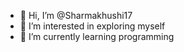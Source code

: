 - 👋 Hi, I’m @Sharmakhushi17
- 👀 I’m interested in exploring myself
- 🌱 I’m currently learning programming

<!---
Sharmakhushi17/Sharmakhushi17 is a ✨ special ✨ repository because its `README.md` (this file) appears on your GitHub profile.
You can click the Preview link to take a look at your changes.
--->
